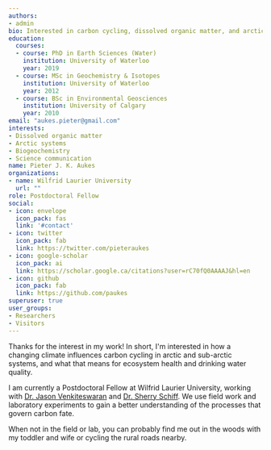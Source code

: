 ```yaml
---
authors:
- admin
bio: Interested in carbon cycling, dissolved organic matter, and arctic systems.  
education:
  courses:
  - course: PhD in Earth Sciences (Water)
    institution: University of Waterloo
    year: 2019
  - course: MSc in Geochemistry & Isotopes
    institution: University of Waterloo
    year: 2012
  - course: BSc in Environmental Geosciences
    institution: University of Calgary
    year: 2010
email: "aukes.pieter@gmail.com"
interests:
- Dissolved organic matter  
- Arctic systems  
- Biogeochemistry  
- Science communication  
name: Pieter J. K. Aukes
organizations:
- name: Wilfrid Laurier University
  url: ""
role: Postdoctoral Fellow  
social:
- icon: envelope
  icon_pack: fas
  link: '#contact'
- icon: twitter
  icon_pack: fab
  link: https://twitter.com/pieteraukes
- icon: google-scholar
  icon_pack: ai
  link: https://scholar.google.ca/citations?user=rC70fQ0AAAAJ&hl=en
- icon: github
  icon_pack: fab
  link: https://github.com/paukes
superuser: true
user_groups:
- Researchers
- Visitors
---
```


Thanks for the interest in my work! In short, I'm interested in how a changing climate influences carbon cycling in arctic and sub-arctic systems, and what that means for ecosystem health and drinking water quality. 

I am currently a Postdoctoral Fellow at Wilfrid Laurier University, working with [Dr. Jason Venkiteswaran](https://jjvenky.github.io/#jjvenky.github.io) and [Dr. Sherry Schiff](https://uwaterloo.ca/environmental-geochemistry/). We use field work and laboratory experiments to gain a better understanding of the processes that govern carbon fate.

When not in the field or lab, you can probably find me out in the woods with my toddler and wife or cycling the rural roads nearby.